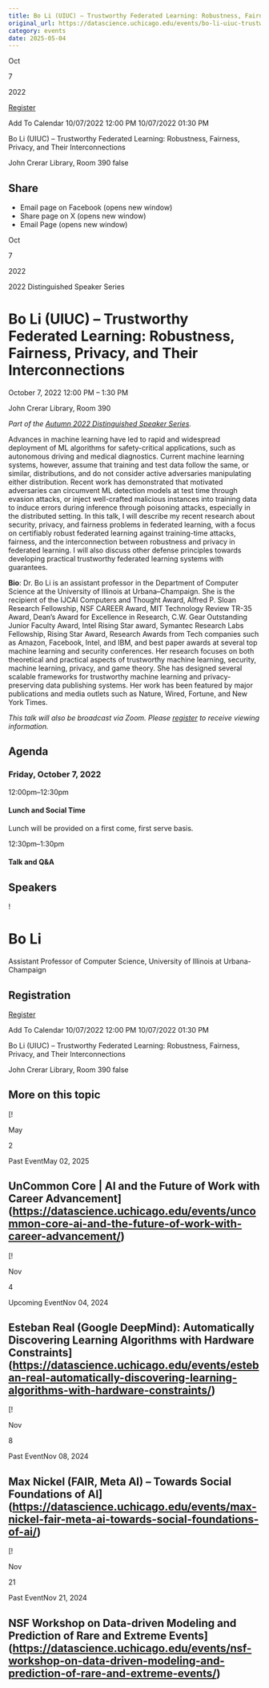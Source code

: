 ```yaml
---
title: Bo Li (UIUC) – Trustworthy Federated Learning: Robustness, Fairness, Privacy, and Their Interconnections – DSI
original_url: https://datascience.uchicago.edu/events/bo-li-uiuc-trustworthy-federated-learning-robustness-fairness-privacy-and-their-interconnections
category: events
date: 2025-05-04
---
```


Oct

7

2022

[Register](https://www.eventbrite.ca/e/bo-li-uiuc-trustworthy-federated-learning-tickets-423787067527)

Add To Calendar 10/07/2022 12:00 PM
10/07/2022 01:30 PM

Bo Li (UIUC) – Trustworthy Federated Learning: Robustness, Fairness, Privacy, and Their Interconnections

John Crerar Library, Room 390
false

## Share

* Email page on Facebook (opens new window)
* Share page on X (opens new window)
* Email Page (opens new window)

<!-- Table-like structure detected -->

Oct

7

2022

2022 Distinguished Speaker Series

# Bo Li (UIUC) – Trustworthy Federated Learning: Robustness, Fairness, Privacy, and Their Interconnections

October 7, 2022 12:00 PM – 1:30 PM

John Crerar Library, Room 390

*Part of the [Autumn 2022 Distinguished Speaker Series](https://datascience.uchicago.edu/news/autumn-2022-distinguished-speaker-series/).*

Advances in machine learning have led to rapid and widespread deployment of ML algorithms for safety-critical applications, such as autonomous driving and medical diagnostics. Current machine learning systems, however, assume that training and test data follow the same, or similar, distributions, and do not consider active adversaries manipulating either distribution. Recent work has demonstrated that motivated adversaries can circumvent ML detection models at test time through evasion attacks, or inject well-crafted malicious instances into training data to induce errors during inference through poisoning attacks, especially in the distributed setting. In this talk, I will describe my recent research about security, privacy, and fairness problems in federated learning, with a focus on certifiably robust federated learning against training-time attacks, fairness, and the interconnection between robustness and privacy in federated learning. I will also discuss other defense principles towards developing practical trustworthy federated learning systems with guarantees.

**Bio**: Dr. Bo Li is an assistant professor in the Department of Computer Science at the University of Illinois at Urbana–Champaign. She is the recipient of the IJCAI Computers and Thought Award, Alfred P. Sloan Research Fellowship, NSF CAREER Award, MIT Technology Review TR-35 Award, Dean’s Award for Excellence in Research, C.W. Gear Outstanding Junior Faculty Award, Intel Rising Star award, Symantec Research Labs Fellowship, Rising Star Award, Research Awards from Tech companies such as Amazon, Facebook, Intel, and IBM, and best paper awards at several top machine learning and security conferences. Her research focuses on both theoretical and practical aspects of trustworthy machine learning, security, machine learning, privacy, and game theory. She has designed several scalable frameworks for trustworthy machine learning and privacy-preserving data publishing systems. Her work has been featured by major publications and media outlets such as Nature, Wired, Fortune, and New York Times.

*This talk will also be broadcast via Zoom. Please [register](https://www.eventbrite.ca/e/bo-li-uiuc-trustworthy-federated-learning-tickets-423787067527) to receive viewing information.*

## Agenda

### Friday, October 7, 2022

12:00pm–12:30pm

#### Lunch and Social Time

Lunch will be provided on a first come, first serve basis.

12:30pm–1:30pm

#### Talk and Q&A

## Speakers

<!-- Table-like structure detected -->

! 

# Bo Li

Assistant Professor of Computer Science, University of Illinois at Urbana-Champaign

## Registration

[Register](https://www.eventbrite.ca/e/bo-li-uiuc-trustworthy-federated-learning-tickets-423787067527)

Add To Calendar 10/07/2022 12:00 PM
10/07/2022 01:30 PM

Bo Li (UIUC) – Trustworthy Federated Learning: Robustness, Fairness, Privacy, and Their Interconnections

John Crerar Library, Room 390
false

## More on this topic

[!

May

2

Past EventMay 02, 2025

## UnCommon Core | AI and the Future of Work with Career Advancement](https://datascience.uchicago.edu/events/uncommon-core-ai-and-the-future-of-work-with-career-advancement/)
[!

Nov

4

Upcoming EventNov 04, 2024

## Esteban Real (Google DeepMind): Automatically Discovering Learning Algorithms with Hardware Constraints](https://datascience.uchicago.edu/events/esteban-real-automatically-discovering-learning-algorithms-with-hardware-constraints/)
[!

Nov

8

Past EventNov 08, 2024

## Max Nickel (FAIR, Meta AI) – Towards Social Foundations of AI](https://datascience.uchicago.edu/events/max-nickel-fair-meta-ai-towards-social-foundations-of-ai/)
[!

Nov

21

Past EventNov 21, 2024

## NSF Workshop on Data-driven Modeling and Prediction of Rare and Extreme Events](https://datascience.uchicago.edu/events/nsf-workshop-on-data-driven-modeling-and-prediction-of-rare-and-extreme-events/)